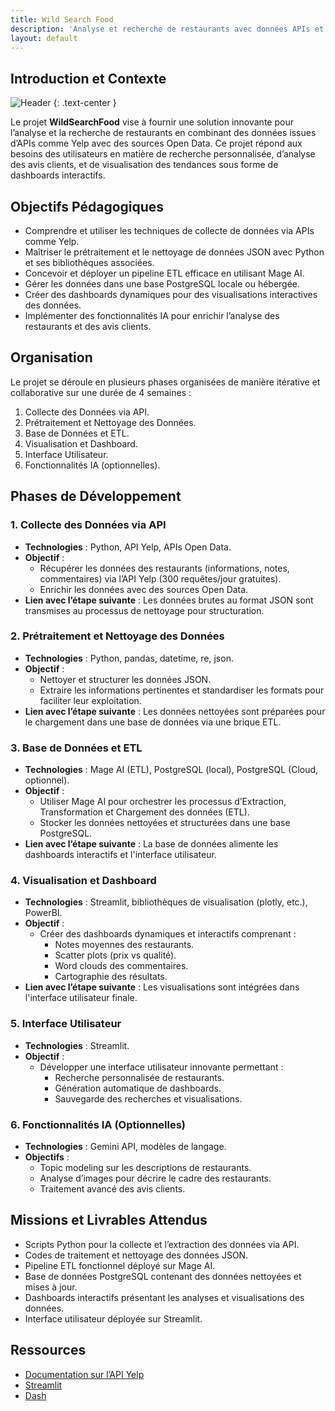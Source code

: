 ```yaml
---
title: Wild Search Food
description: 'Analyse et recherche de restaurants avec données APIs et Open Data'
layout: default
---
```


## Introduction et Contexte

![Header](assets/image/header.PNG)
{: .text-center }

Le projet **WildSearchFood** vise à fournir une solution innovante pour l’analyse et la recherche de restaurants en combinant des données issues d’APIs comme Yelp avec des sources Open Data. Ce projet répond aux besoins des utilisateurs en matière de recherche personnalisée, d’analyse des avis clients, et de visualisation des tendances sous forme de dashboards interactifs.

## Objectifs Pédagogiques

- Comprendre et utiliser les techniques de collecte de données via APIs comme Yelp.
- Maîtriser le prétraitement et le nettoyage de données JSON avec Python et ses bibliothèques associées.
- Concevoir et déployer un pipeline ETL efficace en utilisant Mage AI.
- Gérer les données dans une base PostgreSQL locale ou hébergée.
- Créer des dashboards dynamiques pour des visualisations interactives des données.
- Implémenter des fonctionnalités IA pour enrichir l’analyse des restaurants et des avis clients.

## Organisation

Le projet se déroule en plusieurs phases organisées de manière itérative et collaborative sur une durée de 4 semaines :

1. Collecte des Données via API.
2. Prétraitement et Nettoyage des Données.
3. Base de Données et ETL.
4. Visualisation et Dashboard.
5. Interface Utilisateur.
6. Fonctionnalités IA (optionnelles).

## Phases de Développement

### 1. Collecte des Données via API

- **Technologies** : Python, API Yelp, APIs Open Data.
- **Objectif** :
  - Récupérer les données des restaurants (informations, notes, commentaires) via l’API Yelp (300 requêtes/jour gratuites).
  - Enrichir les données avec des sources Open Data.
- **Lien avec l’étape suivante** : Les données brutes au format JSON sont transmises au processus de nettoyage pour structuration.

### 2. Prétraitement et Nettoyage des Données

- **Technologies** : Python, pandas, datetime, re, json.
- **Objectif** :
  - Nettoyer et structurer les données JSON.
  - Extraire les informations pertinentes et standardiser les formats pour faciliter leur exploitation.
- **Lien avec l’étape suivante** : Les données nettoyées sont préparées pour le chargement dans une base de données via une brique ETL.

### 3. Base de Données et ETL

- **Technologies** : Mage AI (ETL), PostgreSQL (local), PostgreSQL (Cloud, optionnel).
- **Objectif** :
  - Utiliser Mage AI pour orchestrer les processus d’Extraction, Transformation et Chargement des données (ETL).
  - Stocker les données nettoyées et structurées dans une base PostgreSQL.
- **Lien avec l’étape suivante** : La base de données alimente les dashboards interactifs et l'interface utilisateur.

### 4. Visualisation et Dashboard

- **Technologies** : Streamlit, bibliothèques de visualisation (plotly, etc.), PowerBI.
- **Objectif** :
  - Créer des dashboards dynamiques et interactifs comprenant :
    - Notes moyennes des restaurants.
    - Scatter plots (prix vs qualité).
    - Word clouds des commentaires.
    - Cartographie des résultats.
- **Lien avec l’étape suivante** : Les visualisations sont intégrées dans l'interface utilisateur finale.

### 5. Interface Utilisateur

- **Technologies** : Streamlit.
- **Objectif** :
  - Développer une interface utilisateur innovante permettant :
    - Recherche personnalisée de restaurants.
    - Génération automatique de dashboards.
    - Sauvegarde des recherches et visualisations.

### 6. Fonctionnalités IA (Optionnelles)

- **Technologies** : Gemini API, modèles de langage.
- **Objectifs** :
  - Topic modeling sur les descriptions de restaurants.
  - Analyse d’images pour décrire le cadre des restaurants.
  - Traitement avancé des avis clients.

## Missions et Livrables Attendus

- Scripts Python pour la collecte et l’extraction des données via API.
- Codes de traitement et nettoyage des données JSON.
- Pipeline ETL fonctionnel déployé sur Mage AI.
- Base de données PostgreSQL contenant des données nettoyées et mises à jour.
- Dashboards interactifs présentant les analyses et visualisations des données.
- Interface utilisateur déployée sur Streamlit.

## Ressources

- [Documentation sur l’API Yelp](https://docs.developer.yelp.com/docs/fusion-intro)
- [Streamlit](https://www.youtube.com/@CodingIsFun/playlists)
- [Dash](https://www.youtube.com/@CharmingData)

